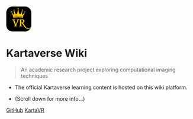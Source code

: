 <!-- _coverpage.md -->

![Logo](Images/icon-kartavr.png)

# Kartaverse Wiki

> An academic research project exploring computational imaging techniques

-  The official Kartaverse learning content is hosted on this wiki platform.

- (Scroll down for more info...)

[GitHub](https://github.com/Kartaverse/Wiki)
[KartaVR](https://kartaverse.github.io/Kartaverse-Docs)

